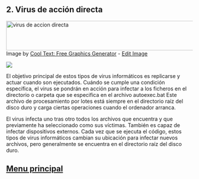 ## 2. Virus de acción directa

<a href="https://cooltext.com"><img src="https://images.cooltext.com/5136289.png" width="721" height="80" alt="virus de accion directa" /></a>
<br />Image by <a href="https://cooltext.com">Cool Text: Free Graphics Generator</a> - <a href="https://cooltext.com/Edit-Logo?LogoID=2840338028">Edit Image</a>

![](http://2.bp.blogspot.com/-GOmoIZc6Jz8/UWhPH0_VhHI/AAAAAAAAAE8/ww8gi7fivlg/s1600/nk%C3%B1jnpoiu.jpeg)

El objetivo principal de estos tipos de virus informáticos es replicarse y actuar cuando son ejecutados. Cuándo se cumple una condición específica, el virus se pondrán en acción para infectar a los ficheros en el directorio o carpeta que se especifica en el archivo autoexec.bat Este archivo de procesamiento por lotes está siempre en el directorio raíz del disco duro y carga ciertas operaciones cuando el ordenador arranca.

El virus infecta uno tras otro todos los archivos que encuentra y que previamente ha seleccionado como sus víctimas. También es capaz de infectar dispositivos externos. Cada vez que se ejecuta el código, estos tipos de virus informáticos cambian su ubicación para infectar nuevos archivos, pero generalmente se encuentra en el directorio raíz del disco duro.

## [Menu principal](https://alfonsodeltoro.github.io/Tipos-de-virus/)

